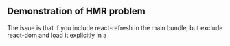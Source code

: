 ## Demonstration of HMR problem

The issue is that if you include react-refresh in the main bundle, but exclude react-dom and load it explicitly in a <script> tag, then react-dom will (probably) be loaded first.

If react-refresh is loaded first, then it looks for `__REACT_DEVTOOLS_GLOBAL_HOOK__`, and if it doesn't find one, it installs its own 'fake' devtools when `injectIntoGlobalHook(globalObject)` is called. See:

```
function injectIntoGlobalHook(globalObject) {
  {
    // For React Native, the global hook will be set up by require('react-devtools-core').
    // That code will run before us. So we need to monkeypatch functions on existing hook.
    // For React Web, the global hook will be set up by the extension.
    // This will also run before us.
    var hook = globalObject.__REACT_DEVTOOLS_GLOBAL_HOOK__;

    if (hook === undefined) {
      // However, if there is no DevTools extension, we'll need to set up the global hook ourselves.
      // Note that in this case it's important that renderer code runs *after* this method call.
      // Otherwise, the renderer will think that there is no global hook, and won't do the injection.
      var nextID = 0;
      globalObject.__REACT_DEVTOOLS_GLOBAL_HOOK__ = hook = {
        renderers: new Map(),
        supportsFiber: true,
        inject: function (injected) {
          return nextID++;
        },
        onScheduleFiberRoot: function (id, root, children) {},
        onCommitFiberRoot: function (id, root, maybePriorityLevel, didError) {},
        onCommitFiberUnmount: function () {}
      };
    } // Here, we just want to get a reference to scheduleRefresh.
```

When loading react-dom, on the other hand, the code checks `__REACT_DEVTOOLS_GLOBAL_HOOK__` when `injectInternals(internals)` is called, and if it is not defined, then we immediately exit.

```
var isDevToolsPresent = typeof __REACT_DEVTOOLS_GLOBAL_HOOK__ !== 'undefined';
function injectInternals(internals) {
  if (typeof __REACT_DEVTOOLS_GLOBAL_HOOK__ === 'undefined') {
    // No DevTools
    return false;
  }

  var hook = __REACT_DEVTOOLS_GLOBAL_HOOK__;

```

This means that injectedHook is never set to a value other than null, and so when we call `onCommitRoot(...)`:
```
function onCommitRoot(root, priorityLevel) {
  if (injectedHook && typeof injectedHook.onCommitFiberRoot === 'function') {
    try {
      var didError = (root.current.flags & DidCapture) === DidCapture;

      if (enableProfilerTimer) {
        injectedHook.onCommitFiberRoot(rendererID, root, priorityLevel, didError);
      } else {
        injectedHook.onCommitFiberRoot(rendererID, root, undefined, didError);
      }
    } catch (err) {
      {
        if (!hasLoggedError) {
          hasLoggedError = true;

          error('React instrumentation encountered an error: %s', err);
        }
      }
    }
  }
}
```
the code does nothing.

So, if we load react-dom first, then when we come to define the (fake) devtools in the react-refresh intialization code, it's already too late - the `onCommitFiberRoot()` function never gets called. As a reuslt, we never add the root to the mountedRoots variable (it always remains an empty set).

However, we *do* install the (fake) hook. That means we do all the other stuff related to HMR, and it works - we get the updates via websocket and XHR, and then try to apply them by calling performReactRefresh(), but since mountedRoots is forever empty, the thing that would actually _apply_ the change, specifically:
```
    mountedRootsSnapshot.forEach(function (root) {
      var helpers = helpersByRootSnapshot.get(root);

      if (helpers === undefined) {
        throw new Error('Could not find helpers for a root. This is a bug in React Refresh.');
      }

      if (!mountedRoots.has(root)) {// No longer mounted.
      }

      try {
        helpers.scheduleRefresh(root, update);
      } catch (err) {
        if (!didError) {
          didError = true;
          firstError = err;
        } // Keep trying other roots.

      }
    });
```
operates on an empty set.
